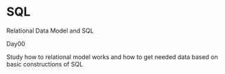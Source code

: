 # SQL
Relational Data Model and SQL

Day00 

Study how to relational model works and how to get needed data based on basic constructions of  SQL
